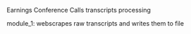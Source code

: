 Earnings Conference Calls transcripts processing

module_1: webscrapes raw transcripts and writes them to file 
